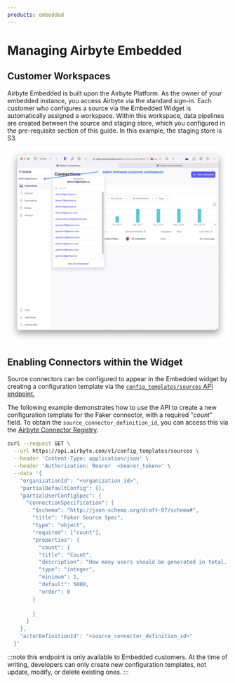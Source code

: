 ```yaml
---
products: embedded
---
```


# Managing Airbyte Embedded

## Customer Workspaces

Airbyte Embedded is built upon the Airbyte Platform. As the owner of your embedded instance, you access Airbyte via the standard sign-in. Each customer who configures a source via the Embedded Widget is automatically assigned a workspace. Within this workspace, data pipelines are created between the source and staging store, which you configured in the pre-requisite section of this guide. In this example, the staging store is S3.

![Selected workspaces.](./assets/embedded-workspaces.png)


## Enabling Connectors within the Widget

Source connectors can be configured to appear in the Embedded widget by creating a configuration template via the [`config_templates/sources` API endpoint.](https://reference.airbyte.com/reference/createconfigtemplate#/)

The following example demonstrates how to use the API to create a new configuration template for the Faker connector, with a required “*count*” field.  To obtain the `source_connector_definition_id`, you can access this via the [Airbyte Connector Registry](https://connectors.airbyte.com/files/generated_reports/connector_registry_report.html).

```bash
curl --request GET \
  --url https://api.airbyte.com/v1/config_templates/sources \
  --header 'Content-Type: application/json' \
  --header 'Authorization: Bearer  <bearer_token>' \
  --data '{
    "organizationId": "<organization_id>",
    "partialDefaultConfig": {},
    "partialUserConfigSpec": {
      "connectionSpecification": {
        "$schema": "http://json-schema.org/draft-07/schema#",
        "title": "Faker Source Spec",
        "type": "object",
        "required": ["count"],
        "properties": {
          "count": {
          "title": "Count",
          "description": "How many users should be generated in total. The purchases table will be scaled to match, with 10 purchases created per 10 users. This setting does not apply to the products stream.",
          "type": "integer",
          "minimum": 1,
          "default": 5000,
          "order": 0
        }

        }
      }
    },
    "actorDefinitionId": "<source_connector_definition_id>"
  }'
```

:::note
this endpoint is only available to Embedded customers. At the time of writing, developers can only create new configuration templates, not update, modify, or delete existing ones.
:::
